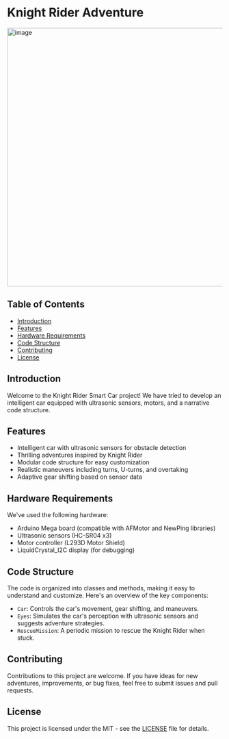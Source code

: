 # Knight Rider Adventure

<img width="604" alt="image" src="https://github.com/faisal58/arduino-smart-car/assets/4231313/dd4a2c53-f801-4c65-bee9-86592152bf21">


## Table of Contents
- [Introduction](#introduction)
- [Features](#features)
- [Hardware Requirements](#hardware-requirements)
- [Code Structure](#code-structure)
- [Contributing](#contributing)
- [License](#license)

## Introduction
Welcome to the Knight Rider Smart Car project! We have tried to develop an intelligent car equipped with ultrasonic sensors, motors, and a narrative code structure. 

## Features
- Intelligent car with ultrasonic sensors for obstacle detection
- Thrilling adventures inspired by Knight Rider
- Modular code structure for easy customization
- Realistic maneuvers including turns, U-turns, and overtaking
- Adaptive gear shifting based on sensor data

## Hardware Requirements
We've used the following hardware:
- Arduino Mega board (compatible with AFMotor and NewPing libraries)
- Ultrasonic sensors (HC-SR04 x3)
- Motor controller (L293D Motor Shield)
- LiquidCrystal_I2C display (for debugging)


## Code Structure
The code is organized into classes and methods, making it easy to understand and customize. Here's an overview of the key components:
- `Car`: Controls the car's movement, gear shifting, and maneuvers.
- `Eyes`: Simulates the car's perception with ultrasonic sensors and suggests adventure strategies.
- `RescueMission`: A periodic mission to rescue the Knight Rider when stuck.


## Contributing
Contributions to this project are welcome. If you have ideas for new adventures, improvements, or bug fixes, feel free to submit issues and pull requests.

## License
This project is licensed under the MIT - see the [LICENSE](LICENSE) file for details.
